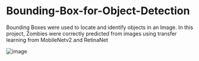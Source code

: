 # Bounding-Box-for-Object-Detection
Bounding Boxes were used to locate and identify objects in an Image. In this project, Zombies were correctly predicted from images using transfer learning from MobileNetv2 and RetinaNet

![image](https://user-images.githubusercontent.com/120504031/218337961-c25ed16c-c4c0-46ad-8a9f-6160c8710aa9.png)

